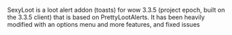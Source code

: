 SexyLoot is a loot alert addon (toasts) for wow 3.3.5 (project epoch, built on the 3.3.5 client) that is based on PrettyLootAlerts.
It has been heavily modified with an options menu and more features, and fixed issues
